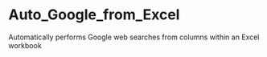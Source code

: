 # Auto_Google_from_Excel
 Automatically performs Google web searches from columns within an Excel workbook

